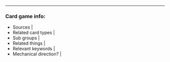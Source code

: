 
---
### Card game info:
- Sources | 
- Related card types | 
- Sub groups | 
- Related things | 
- Relevant keywords | 
- Mechanical direction? | 
